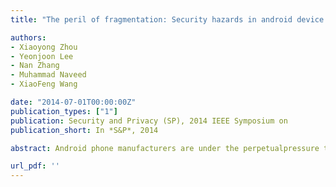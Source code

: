 ```yaml
---
title: "The peril of fragmentation: Security hazards in android device driver customizations"

authors:
- Xiaoyong Zhou
- Yeonjoon Lee
- Nan Zhang
- Muhammad Naveed
- XiaoFeng Wang

date: "2014-07-01T00:00:00Z"
publication_types: ["1"]
publication: Security and Privacy (SP), 2014 IEEE Symposium on
publication_short: In *S&P*, 2014

abstract: Android phone manufacturers are under the perpetualpressure to move quickly on their new models, continuouslycustomizing Android to fit their hardware. However, thesecurity implications of this practice are less known, particularlywhen it comes to the changes made to Android->s Linux devicedrivers, e.g., those for camera, GPS, NFC etc. In this paper, wereport the first study aimed at a better understanding of thesecurity risks in this customization process. Our study is basedon ADDICTED, a new tool we built for automatically detectingsome types of flaws in customized driver protection. Specifically,on a customized phone, ADDICTED performs dynamic analysisto correlate the operations on a security-sensitive device to itsrelated Linux files, and then determines whether those files areunder-protected on the Linux layer by comparing them withtheir counterparts on an official Android OS. In this way, wecan detect a set of likely security flaws on the phone. Using thetool, we analyzed three popular phones from Samsung, identifiedtheir likely flaws and built end-to-end attacks that allow anunprivileged app to take pictures and screenshots, and even logthe keys the user enters through touchscreen. Some of thoseflaws are found to exist on over a hundred phone models andaffect millions of users. We reported the flaws and helped themanufacturers fix those problems. We further studied the securitysettings of device files on 2423 factory images from major phonemanufacturers, discovered over 1,000 vulnerable images and alsogained insights about how they are distributed across differentAndroid versions, carriers and countries.

url_pdf: ''
---
```

